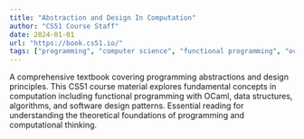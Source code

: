 ```yaml
---
title: "Abstraction and Design In Computation"
author: "CS51 Course Staff"
date: 2024-01-01
url: "https://book.cs51.io/"
tags: ["programming", "computer science", "functional programming", "ocaml", "abstraction"]
---
```


A comprehensive textbook covering programming abstractions and design principles. This CS51 course material explores fundamental concepts in computation including functional programming with OCaml, data structures, algorithms, and software design patterns. Essential reading for understanding the theoretical foundations of programming and computational thinking.